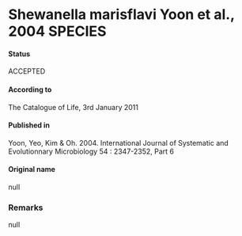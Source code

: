 Shewanella marisflavi Yoon et al., 2004 SPECIES
=======

#### Status
ACCEPTED

#### According to
The Catalogue of Life, 3rd January 2011

#### Published in
Yoon, Yeo, Kim & Oh. 2004. International Journal of Systematic and Evolutionnary Microbiology 54 : 2347-2352, Part 6

#### Original name
null

### Remarks
null